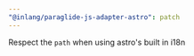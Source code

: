 ```yaml
---
"@inlang/paraglide-js-adapter-astro": patch
---
```


Respect the `path` when using astro's built in i18n
